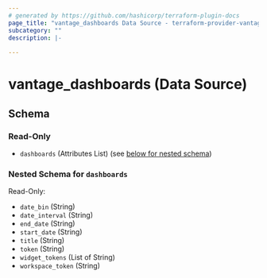 ```yaml
---
# generated by https://github.com/hashicorp/terraform-plugin-docs
page_title: "vantage_dashboards Data Source - terraform-provider-vantage"
subcategory: ""
description: |-
  
---
```


# vantage_dashboards (Data Source)





<!-- schema generated by tfplugindocs -->
## Schema

### Read-Only

- `dashboards` (Attributes List) (see [below for nested schema](#nestedatt--dashboards))

<a id="nestedatt--dashboards"></a>
### Nested Schema for `dashboards`

Read-Only:

- `date_bin` (String)
- `date_interval` (String)
- `end_date` (String)
- `start_date` (String)
- `title` (String)
- `token` (String)
- `widget_tokens` (List of String)
- `workspace_token` (String)


